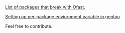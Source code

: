 [List of packages that break with Ofast.](https://github.com/N-R-K/Ofast/blob/master/package.env)

[Setting up per-package enviornment variable in gentoo](https://wiki.gentoo.org/wiki/Handbook:AMD64/Portage/Advanced#Per-package_environment_variables)

Feel free to contribute.
